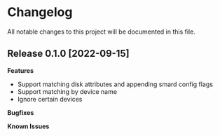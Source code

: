 # Changelog

All notable changes to this project will be documented in this file.

## Release 0.1.0 [2022-09-15]

**Features**

 - Support matching disk attributes and appending smard config flags
 - Support matching by device name
 - Ignore certain devices

**Bugfixes**

**Known Issues**
